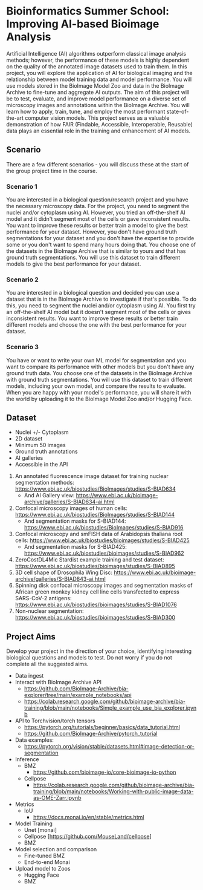 # Bioinformatics Summer School: Improving AI-based Bioimage Analysis

Artificial Intelligence (AI) algorithms outperform classical image analysis methods; however, the performance of these models is highly dependent on the quality of the annotated image datasets used to train them. In this project, you will explore the application of AI for biological imaging and the relationship between model training data and model performance. You will use models stored in the BioImage Model Zoo and data in the BioImage Archive to fine-tune and aggregate AI outputs. The aim of this project will be to test, evaluate, and improve model performance on a diverse set of microscopy images and annotations within the BioImage Archive. You will learn how to apply, train, tune, and employ the most performant state-of-the-art computer vision models. This project serves as a valuable demonstration of how FAIR (Findable, Accessible, Interoperable, Reusable) data plays an essential role in the training and enhancement of AI models.

## Scenario

There are a few different scenarios - you will discuss these at the start of the group project time in the course.

### Scenario 1

You are interested in a biological question/research project and you have the necessary microscopy data. For the project, you need to segment the nuclei and/or cytoplasm using AI. However, you tried an off-the-shelf AI model and it didn't segment most of the cells or gave inconsistent results. You want to improve these results or better train a model to give the best performance for your dataset. However, you don't have ground truth segmentations for your dataset and you don't have the expertise to provide some or you don't want to spend many hours doing that. You choose one of the datasets in the BioImage Archive that is similar to yours and that has ground truth segmentations. You will use this dataset to train different models to give the best performance for your dataset.

### Scenario 2

You are interested in a biological question and decided you can use a dataset that is in the BioImage Archive to investigate if that's possible. To do this, you need to segment the nuclei and/or cytoplasm using AI. You first try an off-the-shelf AI model but it doesn't segment most of the cells or gives inconsistent results. You want to improve these results or better train different models and choose the one with the best performance for your dataset.

### Scenario 3

You have or want to write your own ML model for segmentation and you want to compare its performance with other models but you don't have any ground truth data. You choose one of the datasets in the BioImage Archive with ground truth segmentations. You will use this dataset to train different models, including your own model, and compare the results to evaluate. When you are happy with your model's performance, you will share it with the world by uploading it to the BioImage Model Zoo and/or Hugging Face.

## Dataset

- Nuclei +/- Cytoplasm
- 2D dataset
- Minimum 50 images
- Ground truth annotations
- AI galleries
- Accessible in the API

1. An annotated fluorescence image dataset for training nuclear segmentation methods: <https://www.ebi.ac.uk/biostudies/BioImages/studies/S-BIAD634>
   - And AI Gallery view: <https://www.ebi.ac.uk/bioimage-archive/galleries/S-BIAD634-ai.html>
2. Confocal microscopy images of human cells: <https://www.ebi.ac.uk/biostudies/BioImages/studies/S-BIAD144>
   - And segmentation masks for S-BIAD144: <https://www.ebi.ac.uk/biostudies/BioImages/studies/S-BIAD916>
3. Confocal microscopy and smFISH data of Arabidopsis thaliana root cells: <https://www.ebi.ac.uk/biostudies/bioimages/studies/S-BIAD425>
   - And segmentation masks for S-BIAD425: <https://www.ebi.ac.uk/biostudies/bioimages/studies/S-BIAD962>
4. ZeroCostDL4Mic Stardist example training and test dataset: <https://www.ebi.ac.uk/biostudies/bioimages/studies/S-BIAD895>
5. 3D cell shape of Drosophila Wing Disc: <https://www.ebi.ac.uk/bioimage-archive/galleries/S-BIAD843-ai.html>
6. Spinning disk confocal microscopy images and segmentation masks of African green monkey kidney cell line cells transfected to express SARS-CoV-2 antigens: <https://www.ebi.ac.uk/biostudies/bioimages/studies/S-BIAD1076>
7. Non-nuclear segmentation: <https://www.ebi.ac.uk/biostudies/bioimages/studies/S-BIAD300>

## Project Aims

Develop your project in the direction of your choice, identifying interesting biological questions and models to test. Do not worry if you do not complete all the suggested aims.

- Data ingest
- Interact with BioImage Archive API
  - <https://github.com/BioImage-Archive/bia-explorer/tree/main/example_notebooks/api>
  - <https://colab.research.google.com/github/bioimage-archive/bia-training/blob/main/notebooks/Simple_example_use_bia_explorer.ipynb>
- API to Torchvision/torch tensors
  - <https://pytorch.org/tutorials/beginner/basics/data_tutorial.html>
  - <https://github.com/BioImage-Archive/pytorch_tutorial>
- Data examples:
  - <https://pytorch.org/vision/stable/datasets.html#image-detection-or-segmentation>
- Inference
  - BMZ
    - <https://github.com/bioimage-io/core-bioimage-io-python>
  - Cellpose
    - <https://colab.research.google.com/github/bioimage-archive/bia-training/blob/main/notebooks/Working-with-public-image-data-as-OME-Zarr.ipynb>
- Metrics
  - IoU
    - <https://docs.monai.io/en/stable/metrics.html>
- Model Training
  - Unet [monai]
  - Cellpose [<https://github.com/MouseLand/cellpose>]
  - BMZ
- Model selection and comparison
  - Fine-tuned BMZ
  - End-to-end Monai
- Upload model to Zoos
  - Hugging Face
  - BMZ
